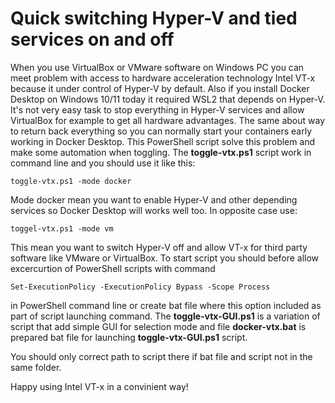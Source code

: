 # Quick switching Hyper-V and tied services on and off

When you use VirtualBox or VMware software on Windows PC you can meet problem with access to hardware acceleration technology Intel VT-x because it under control of Hyper-V by default. Also if you install Docker Desktop on Windows 10/11 today it required WSL2 that depends on Hyper-V. It's not very easy task to stop everything in Hyper-V services and allow VirtualBox for example to get all hardware advantages. The same about way to return back everything so you can normally start your containers early working in Docker Desktop. This PowerShell script solve this problem and make some automation when toggling. The **toggle-vtx.ps1** script work in command line and you should use it like this:

`toggle-vtx.ps1 -mode docker`

Mode docker mean you want to enable Hyper-V and other depending services so Docker Desktop will works well too. In opposite case use:

`toggel-vtx.ps1 -mode vm`

This mean you want to switch Hyper-V off and allow VT-x for third party software like VMware or VirtualBox.
To start script you should before allow excercurtion of PowerShell scripts with command

`Set-ExecutionPolicy -ExecutionPolicy Bypass -Scope Process`

in PowerShell command line or create bat file where this option included as part of script launching command.
The **toggle-vtx-GUI.ps1** is a variation of script that add simple GUI for selection mode and file **docker-vtx.bat** is prepared bat file for launching **toggle-vtx-GUI.ps1** script. 

You should only correct path to script there if bat file and script not in the same folder.

Happy using Intel VT-x in a convinient way!

